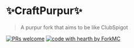 # ✨CraftPurpur✨
> A purpur fork that aims to be like ClubSpigot

[![PRs welcome](https://img.shields.io/badge/PRs-welcome-ff69b4.svg)](https://github.com/nhn/tui.editor/issues?q=is%3Aissue+is%3Aopen+label%3A%22help+wanted%22) [![code with hearth by ForkMC](https://img.shields.io/badge/Made%20with%20%E2%99%A5%20by-ForkMC-3C4FFF.svg)](https://github.com/nhn)